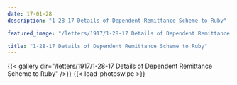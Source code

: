 ```yaml
---
date: 17-01-28
description: "1-28-17 Details of Dependent Remittance Scheme to Ruby"

featured_image: "/letters/1917/1-28-17 Details of Dependent Remittance Scheme to Ruby/Scan_20170419(3).jpg"

title: "1-28-17 Details of Dependent Remittance Scheme to Ruby"
---
```


{{< gallery dir="/letters/1917/1-28-17 Details of Dependent Remittance Scheme to Ruby" />}} {{< load-photoswipe >}}
